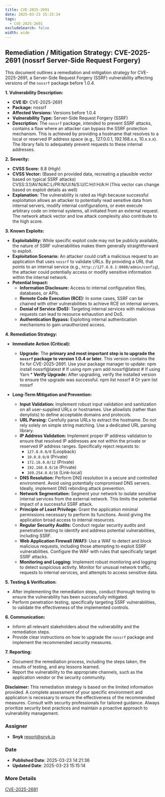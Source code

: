 ```yaml
---
title: CVE-2025-2691
date: 2025-03-23 15:15:14
tags:
  - CVE-2025-2691
excludeSearch: false
width: wide
---
```


## Remediation / Mitigation Strategy: CVE-2025-2691 (nossrf Server-Side Request Forgery)

This document outlines a remediation and mitigation strategy for CVE-2025-2691, a Server-Side Request Forgery (SSRF) vulnerability affecting versions of the `nossrf` package before 1.0.4.

**1. Vulnerability Description:**

*   **CVE ID:** CVE-2025-2691
*   **Package:** nossrf
*   **Affected Versions:** Versions before 1.0.4
*   **Vulnerability Type:** Server-Side Request Forgery (SSRF)
*   **Description:** The `nossrf` package, intended to prevent SSRF attacks, contains a flaw where an attacker can bypass the SSRF protection mechanism. This is achieved by providing a hostname that resolves to a local or reserved IP address space (e.g., 127.0.0.1, 192.168.x.x, 10.x.x.x).  The library fails to adequately prevent requests to these internal addresses.

**2. Severity:**

*   **CVSS Score:** 8.8 (High)
*   **CVSS Vector:** (Based on provided data, recreating a plausible vector based on typical SSRF attacks) CVSS:3.1/AV:N/AC:L/PR:N/UI:N/S:U/C:H/I:H/A:H  (This vector can change based on exploit details as well)
*   **Explanation:** The vulnerability is rated as High because successful exploitation allows an attacker to potentially read sensitive data from internal servers, modify internal configurations, or even execute arbitrary code on internal systems, all initiated from an external request. The network attack vector and low attack complexity also contribute to the high score.

**3. Known Exploits:**

*   **Exploitability:**  While specific exploit code may not be publicly available, the nature of SSRF vulnerabilities makes them generally straightforward to exploit.
*   **Exploitation Scenario:** An attacker could craft a malicious request to an application that uses `nossrf` to validate URLs.  By providing a URL that points to an internal service (e.g., `http://127.0.0.1:8080/admin/config`), the attacker could potentially access or modify sensitive information within the internal network.
*   **Potential Impact:**
    *   **Information Disclosure:** Access to internal configuration files, databases, or APIs.
    *   **Remote Code Execution (RCE):** In some cases, SSRF can be chained with other vulnerabilities to achieve RCE on internal servers.
    *   **Denial of Service (DoS):**  Targeting internal services with malicious requests can lead to resource exhaustion and DoS.
    *   **Authentication Bypass:** Exploiting internal authentication mechanisms to gain unauthorized access.

**4. Remediation Strategy:**

*   **Immediate Action (Critical):**
    *   **Upgrade:**  The **primary and most important step is to upgrade the `nossrf` package to version 1.0.4 or later.** This version contains the fix for CVE-2025-2691. Use your package manager to update:
                npm install nossrf@latest  # If using npm
        yarn add nossrf@latest  # If using Yarn
            *   **Verify Upgrade:** After upgrading, verify the installed version to ensure the upgrade was successful.
                npm list nossrf # Or yarn list nossrf
        
*   **Long-Term Mitigation and Prevention:**
    *   **Input Validation:**  Implement robust input validation and sanitization on all user-supplied URLs or hostnames.  Use allowlists (rather than denylists) to define acceptable domains and protocols.
    *   **URL Parsing:**  Carefully parse URLs to extract the hostname.  Do not rely solely on simple string matching. Use a dedicated URL parsing library.
    *   **IP Address Validation:** Implement proper IP address validation to ensure that resolved IP addresses are not within the private or reserved IP address ranges. Specifically reject requests to:
        *   `127.0.0.0/8` (Loopback)
        *   `10.0.0.0/8` (Private)
        *   `172.16.0.0/12` (Private)
        *   `192.168.0.0/16` (Private)
        *   `169.254.0.0/16` (Link-local)
    *   **DNS Resolution:**  Perform DNS resolution in a secure and controlled environment.  Avoid using potentially compromised DNS servers.  Ideally, implement DNS rebinding attack prevention.
    *   **Network Segmentation:**  Segment your network to isolate sensitive internal services from the external network. This limits the potential impact of a successful SSRF attack.
    *   **Principle of Least Privilege:**  Grant the application minimal permissions necessary to perform its functions. Avoid giving the application broad access to internal resources.
    *   **Regular Security Audits:** Conduct regular security audits and penetration testing to identify and address potential vulnerabilities, including SSRF.
    *   **Web Application Firewall (WAF):**  Use a WAF to detect and block malicious requests, including those attempting to exploit SSRF vulnerabilities. Configure the WAF with rules that specifically target SSRF attacks.
    *   **Monitoring and Logging:** Implement robust monitoring and logging to detect suspicious activity. Monitor for unusual network traffic, requests to internal services, and attempts to access sensitive data.

**5.  Testing & Verification:**

*   After implementing the remediation steps, conduct thorough testing to ensure the vulnerability has been successfully mitigated.
*   Perform penetration testing, specifically targeting SSRF vulnerabilities, to validate the effectiveness of the implemented controls.

**6. Communication:**

*   Inform all relevant stakeholders about the vulnerability and the remediation steps.
*   Provide clear instructions on how to upgrade the `nossrf` package and implement the recommended security measures.

**7. Reporting:**

*   Document the remediation process, including the steps taken, the results of testing, and any lessons learned.
*   Report the vulnerability to the appropriate channels, such as the application vendor or the security community.

**Disclaimer:**  This remediation strategy is based on the limited information provided. A complete assessment of your specific environment and application is necessary to ensure the effectiveness of the recommended measures.  Consult with security professionals for tailored guidance. Always prioritize security best practices and maintain a proactive approach to vulnerability management.

### Assigner
- **Snyk** <report@snyk.io>

### Date
- **Published Date**: 2025-03-23 14:21:36
- **Updated Date**: 2025-03-23 15:15:14

### More Details
[CVE-2025-2691](https://www.cvedetails.com/cve/CVE-2025-2691)